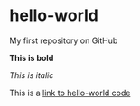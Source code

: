 # hello-world
My first repository on GitHub

**This is bold**

*This is italic*

This is a [link to hello-world code](http://www.cplusplus.com/doc/tutorial/program_structure/)

